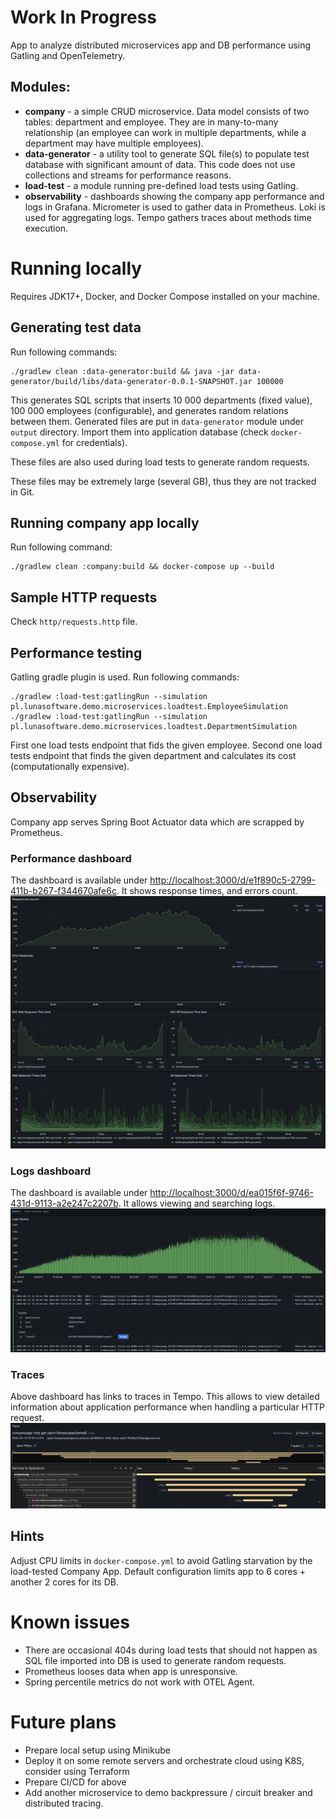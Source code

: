 # Work In Progress
App to analyze distributed microservices app and DB performance using Gatling and OpenTelemetry.

## Modules:
* **company** - a simple CRUD microservice. Data model consists of two tables: department and employee. They are in many-to-many relationship (an employee can work in multiple departments, while a department may have multiple employees).
* **data-generator** - a utility tool to generate SQL file(s) to populate test database with significant amount of data. This code does not use collections and streams for performance reasons.
* **load-test** - a module running pre-defined load tests using Gatling.
* **observability** - dashboards showing the company app performance and logs in Grafana. Micrometer is used to gather data in Prometheus. Loki is used for aggregating logs. Tempo gathers traces about methods time execution.

# Running locally
Requires JDK17+, Docker, and Docker Compose installed on your machine.

## Generating test data
Run following commands:
```shell
./gradlew clean :data-generator:build && java -jar data-generator/build/libs/data-generator-0.0.1-SNAPSHOT.jar 100000
```
This generates SQL scripts that inserts 10 000 departments (fixed value), 100 000 employees (configurable), and generates random relations between them. Generated files are put in `data-generator` module under `output` directory. Import them into application database (check `docker-compose.yml` for credentials).

These files are also used during load tests to generate random requests.

These files may be extremely large (several GB), thus they are not tracked in Git.

## Running company app locally
Run following command:
```shell
./gradlew clean :company:build && docker-compose up --build
```

## Sample HTTP requests
Check `http/requests.http` file.

## Performance testing
Gatling gradle plugin is used. Run following commands:
```shell
./gradlew :load-test:gatlingRun --simulation pl.lunasoftware.demo.microservices.loadtest.EmployeeSimulation
./gradlew :load-test:gatlingRun --simulation pl.lunasoftware.demo.microservices.loadtest.DepartmentSimulation
```
First one load tests endpoint that fids the given employee. Second one load tests endpoint that finds the given department and calculates its cost (computationally expensive).

## Observability
Company app serves Spring Boot Actuator data which are scrapped by Prometheus.

### Performance dashboard
The dashboard is available under [http://localhost:3000/d/e1f890c5-2799-411b-b267-f344670afe6c](http://localhost:3000/d/e1f890c5-2799-411b-b267-f344670afe6c).
It shows response times, and errors count.
![](./readme-assets/img/grafana-dashboard.png)

### Logs dashboard
The dashboard is available under [http://localhost:3000/d/ea015f6f-9746-431d-9113-a2e247c2207b](http://localhost:3000/d/ea015f6f-9746-431d-9113-a2e247c2207b).
It allows viewing and searching logs.
![](./readme-assets/img/grafana-logs.png)

### Traces
Above dashboard has links to traces in Tempo. This allows to view detailed information about application performance when handling a particular HTTP request.
![](./readme-assets/img/grafana-traces.png)

## Hints
Adjust CPU limits in `docker-compose.yml` to avoid Gatling starvation by the load-tested Company App. Default configuration limits app to 6 cores + another 2 cores for its DB.

# Known issues
* There are occasional 404s during load tests that should not happen as SQL file imported into DB is used to generate random requests.
* Prometheus looses data when app is unresponsive.
* Spring percentile metrics do not work with OTEL Agent.

# Future plans
* Prepare local setup using Minikube
* Deploy it on some remote servers and orchestrate cloud using K8S, consider using Terraform
* Prepare CI/CD for above
* Add another microservice to demo backpressure / circuit breaker and distributed tracing.

